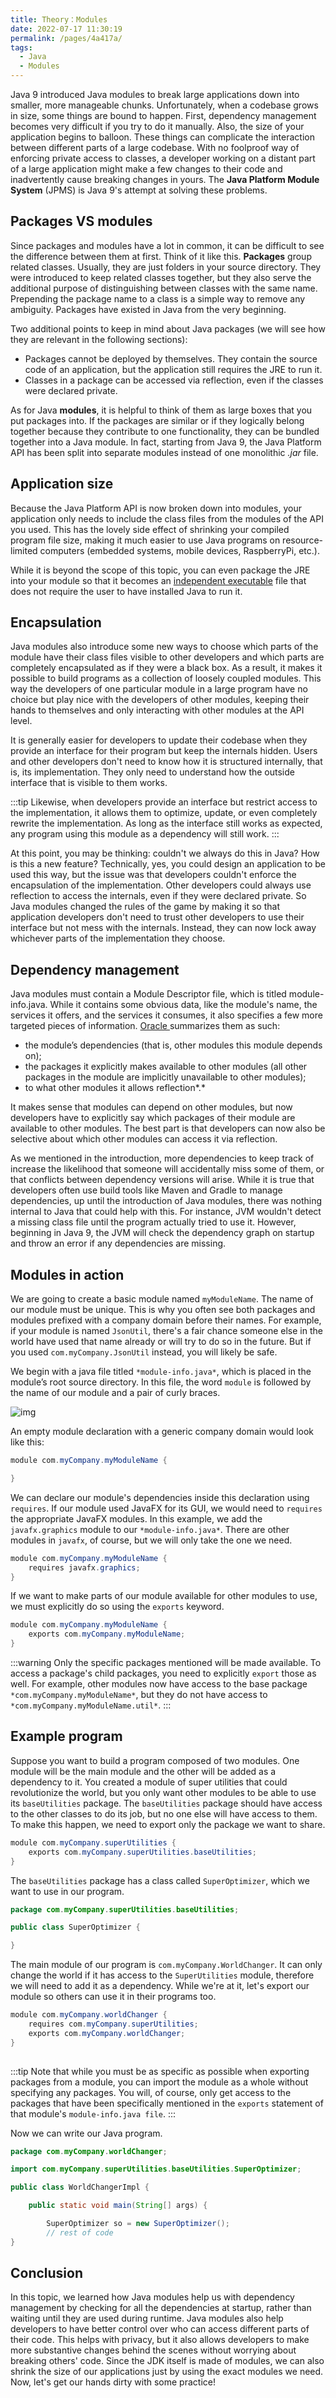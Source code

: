 ```yaml
---
title: Theory：Modules
date: 2022-07-17 11:30:19
permalink: /pages/4a417a/
tags:
  - Java
  - Modules
---
```

Java 9 introduced Java modules to break large applications down into smaller, more manageable chunks. Unfortunately, when a codebase grows in size, some things are bound to happen. First, dependency management becomes very difficult if you try to do it manually. Also, the size of your application begins to balloon. These things can complicate the interaction between different parts of a large codebase. With no foolproof way of enforcing private access to classes, a developer working on a distant part of a large application might make a few changes to their code and inadvertently cause breaking changes in yours. The **Java Platform Module System** (JPMS) is Java 9's attempt at solving these problems.

## Packages VS modules

Since packages and modules have a lot in common, it can be difficult to see the difference between them at first. Think of it like this. **Packages** group related classes. Usually, they are just folders in your source directory. They were introduced to keep related classes together, but they also serve the additional purpose of distinguishing between classes with the same name. Prepending the package name to a class is a simple way to remove any ambiguity. Packages have existed in Java from the very beginning.

Two additional points to keep in mind about Java packages (we will see how they are relevant in the following sections):

- Packages cannot be deployed by themselves. They contain the source code of an application, but the application still requires the JRE to run it.
- Classes in a package can be accessed via reflection, even if the classes were declared private.

As for Java **modules**, it is helpful to think of them as large boxes that you put packages into. If the packages are similar or if they logically belong together because they contribute to one functionality, they can be bundled together into a Java module. In fact, starting from Java 9, the Java Platform API has been split into separate modules instead of one monolithic *.jar* file.

## Application size

Because the Java Platform API is now broken down into modules, your application only needs to include the class files from the modules of the API you used. This has the lovely side effect of shrinking your compiled program file size, making it much easier to use Java programs on resource-limited computers (embedded systems, mobile devices, RaspberryPi, etc.).

While it is beyond the scope of this topic, you can even package the JRE into your module so that it becomes an [independent executable](https://docs.oracle.com/javase/9/deploy/self-contained-application-packaging.htm#JSDPG592) file that does not require the user to have installed Java to run it.

## Encapsulation

Java modules also introduce some new ways to choose which parts of the module have their class files visible to other developers and which parts are completely encapsulated as if they were a black box. As a result, it makes it possible to build programs as a collection of loosely coupled modules. This way the developers of one particular module in a large program have no choice but play nice with the developers of other modules, keeping their hands to themselves and only interacting with other modules at the API level.

It is generally easier for developers to update their codebase when they provide an interface for their program but keep the internals hidden. Users and other developers don't need to know how it is structured internally, that is, its implementation. They only need to understand how the outside interface that is visible to them works.


:::tip
Likewise, when developers provide an interface but restrict access to the implementation, it allows them to optimize, update, or even completely rewrite the implementation. As long as the interface still works as expected, any program using this module as a dependency will still work.
:::


At this point, you may be thinking: couldn't we always do this in Java? How is this a new feature? Technically, yes, you could design an application to be used this way, but the issue was that developers couldn't enforce the encapsulation of the implementation. Other developers could always use reflection to access the internals, even if they were declared private. So Java modules changed the rules of the game by making it so that application developers don't need to trust other developers to use their interface but not mess with the internals. Instead, they can now lock away whichever parts of the implementation they choose.

## Dependency management

Java modules must contain a Module Descriptor file, which is titled module-info.java. While it contains some obvious data, like the module's name, the services it offers, and the services it consumes, it also specifies a few more targeted pieces of information. [Oracle ](https://www.oracle.com/corporate/features/understanding-java-9-modules.html)summarizes them as such:

- the module’s dependencies (that is, other modules this module depends on);
- the packages it explicitly makes available to other modules (all other packages in the module are implicitly unavailable to other modules);
- to what other modules it allows reflection*.*

It makes sense that modules can depend on other modules, but now developers have to explicitly say which packages of their module are available to other modules. The best part is that developers can now also be selective about which other modules can access it via reflection.

As we mentioned in the introduction, more dependencies to keep track of increase the likelihood that someone will accidentally miss some of them, or that conflicts between dependency versions will arise. While it is true that developers often use build tools like Maven and Gradle to manage dependencies, up until the introduction of Java modules, there was nothing internal to Java that could help with this. For instance, JVM wouldn't detect a missing class file until the program actually tried to use it. However, beginning in Java 9, the JVM will check the dependency graph on startup and throw an error if any dependencies are missing.

## Modules in action

We are going to create a basic module named `myModuleName`. The name of our module must be unique. This is why you often see both packages and modules prefixed with a company domain before their names. For example, if your module is named `JsonUtil`, there's a fair chance someone else in the world have used that name already or will try to do so in the future. But if you used `com.myCompany.JsonUtil` instead, you will likely be safe.

We begin with a java file titled `*module-info.java*`, which is placed in the module’s root source directory. In this file, the word `module` is followed by the name of our module and a pair of curly braces.

![img](https://ucarecdn.com/8830605a-a1d5-44c0-bad8-814c0bfada9c/)

An empty module declaration with a generic company domain would look like this:

```java
module com.myCompany.myModuleName {

}
```

We can declare our module's dependencies inside this declaration using `requires`. If our module used JavaFX for its GUI, we would need to `requires` the appropriate JavaFX modules. In this example, we add the `javafx.graphics` module to our `*module-info.java*`. There are other modules in `javafx`, of course, but we will only take the one we need.

```java
module com.myCompany.myModuleName {
    requires javafx.graphics;
}
```

If we want to make parts of our module available for other modules to use, we must explicitly do so using the `exports` keyword.

```java
module com.myCompany.myModuleName {
    exports com.myCompany.myModuleName;
}
```


:::warning
Only the specific packages mentioned will be made available. To access a package's child packages, you need to explicitly `export` those as well. For example, other modules now have access to the base package `*com.myCompany.myModuleName*`, but they do not have access to `*com.myCompany.myModuleName.util*`.
:::


## Example program

Suppose you want to build a program composed of two modules. One module will be the main module and the other will be added as a dependency to it. You created a module of super utilities that could revolutionize the world, but you only want other modules to be able to use its `baseUtilities` package. The `baseUtilities` package should have access to the other classes to do its job, but no one else will have access to them. To make this happen, we need to export only the package we want to share.

```java
module com.myCompany.superUtilities {
    exports com.myCompany.superUtilities.baseUtilities;
}
```

The `baseUtilities` package has a class called `SuperOptimizer`, which we want to use in our program.

```java
package com.myCompany.superUtilities.baseUtilities;

public class SuperOptimizer {

}
```

The main module of our program is `com.myCompany.WorldChanger`. It can only change the world if it has access to the `SuperUtilities` module, therefore we will need to add it as a dependency. While we're at it, let's export our module so others can use it in their programs too.

```java
module com.myCompany.worldChanger {
    requires com.myCompany.superUtilities;
    exports com.myCompany.worldChanger;
}
 
```


:::tip
Note that while you must be as specific as possible when exporting packages from a module, you can import the module as a whole without specifying any packages. You will, of course, only get access to the packages that have been specifically mentioned in the `exports` statement of that module's `module-info.java file`.
:::


Now we can write our Java program.

```java
package com.myCompany.worldChanger;

import com.myCompany.superUtilities.baseUtilities.SuperOptimizer;

public class WorldChangerImpl {

    public static void main(String[] args) {

        SuperOptimizer so = new SuperOptimizer();
        // rest of code
}
```

## Conclusion

In this topic, we learned how Java modules help us with dependency management by checking for all the dependencies at startup, rather than waiting until they are used during runtime. Java modules also help developers to have better control over who can access different parts of their code. This helps with privacy, but it also allows developers to make more substantive changes behind the scenes without worrying about breaking others' code. Since the JDK itself is made of modules, we can also shrink the size of our applications just by using the exact modules we need. Now, let's get our hands dirty with some practice!